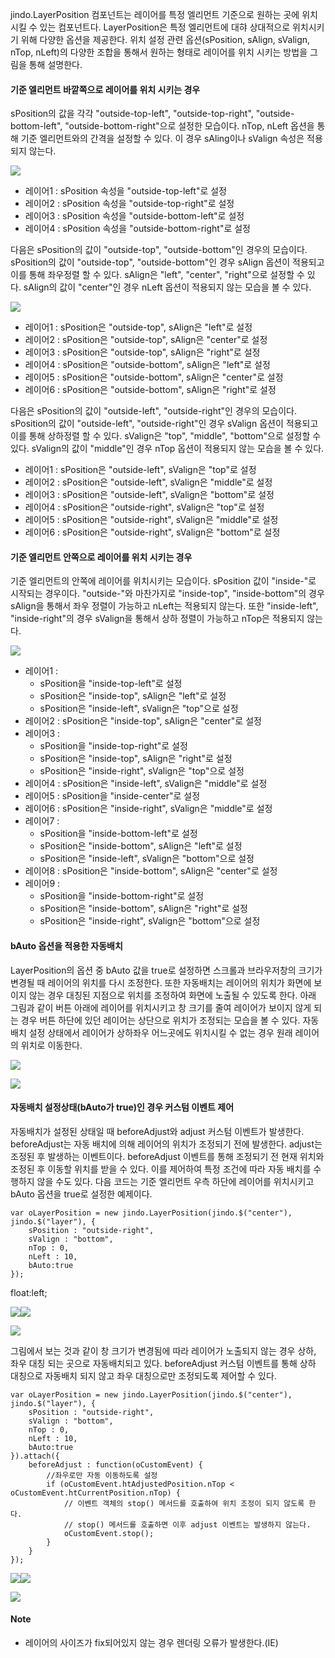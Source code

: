jindo.LayerPosition 컴포넌트는 레이어를 특정 엘리먼트 기준으로 원하는 곳에 위치시킬 수 있는 컴포넌트다. LayerPosition은 특정 엘리먼트에 대햐 상대적으로 위치시키기 위해 다양한 옵션을 제공한다. 위치 설정 관련 옵션(sPosition, sAlign, sValign, nTop, nLeft)의 다양한 조합을 통해서 원하는 형태로 레이어를 위치 시키는 방법을 그림을 통해 설명한다.

#### 기준 엘리먼트 바깥쪽으로 레이어를 위치 시키는 경우

sPosition의 값을 각각 "outside-top-left", "outside-top-right", "outside-bottom-left", "outside-bottom-right"으로 설정한 모습이다. nTop, nLeft 옵션을 통해 기준 엘리먼트와의 간격을 설정할 수 있다. 이 경우 sAling이나 sValign 속성은 적용되지 않는다.

![](outside_out.png "")

* 레이어1 : sPosition 속성을 "outside-top-left"로 설정
* 레이어2 : sPosition 속성을 "outside-top-right"로 설정
* 레이어3 : sPosition 속성을 "outside-bottom-left"로 설정
* 레이어4 : sPosition 속성을 "outside-bottom-right"로 설정

다음은 sPosition의 값이 "outside-top", "outside-bottom"인 경우의 모습이다. sPosition의 값이 "outside-top", "outside-bottom"인 경우 sAlign 옵션이 적용되고 이를 통해 좌우정렬 할 수 있다. sAlign은 "left", "center", "right"으로 설정할 수 있다. sAlign의 값이 "center"인 경우 nLeft 옵션이 적용되지 않는 모습을 볼 수 있다.

![](outside_vin.png "")

* 레이어1 : sPosition은 "outside-top", sAlign은 "left"로 설정
* 레이어2 : sPosition은 "outside-top", sAlign은 "center"로 설정
* 레이어3 : sPosition은 "outside-top", sAlign은 "right"로 설정
* 레이어4 : sPosition은 "outside-bottom", sAlign은 "left"로 설정
* 레이어5 : sPosition은 "outside-bottom", sAlign은 "center"로 설정
* 레이어6 : sPosition은 "outside-bottom", sAlign은 "right"로 설정

다음은 sPosition의 값이 "outside-left", "outside-right"인 경우의 모습이다. sPosition의 값이 "outside-left", "outside-right"인 경우 sValign 옵션이 적용되고 이를 통해 상하정렬 할 수 있다. sValign은 "top", "middle", "bottom"으로 설정할 수 있다. sValign의 값이 "middle"인 경우 nTop 옵션이 적용되지 않는 모습을 볼 수 있다.

* 레이어1 : sPosition은 "outside-left", sValign은 "top"로 설정
* 레이어2 : sPosition은 "outside-left", sValign은 "middle"로 설정
* 레이어3 : sPosition은 "outside-left", sValign은 "bottom"로 설정
* 레이어4 : sPosition은 "outside-right", sValign은 "top"로 설정
* 레이어5 : sPosition은 "outside-right", sValign은 "middle"로 설정
* 레이어6 : sPosition은 "outside-right", sValign은 "bottom"로 설정

#### 기준 엘리먼트 안쪽으로 레이어를 위치 시키는 경우

기준 엘리먼트의 안쪽에 레이어를 위치시키는 모습이다. sPosition 값이 "inside-"로 시작되는 경우이다. "outside-"와 마찬가지로 "inside-top", "inside-bottom"의 경우 sAlign을 통해서 좌우 정렬이 가능하고 nLeft는 적용되지 않는다. 또한 "inside-left", "inside-right"의 경우 sValign을 통해서 상하 정렬이 가능하고 nTop은 적용되지 않는다.

![](inside.png "")

* 레이어1 :
	* sPosition을 "inside-top-left"로 설정
	* sPosition은 "inside-top", sAlign은 "left"로 설정
	* sPosition은 "inside-left", sValign은 "top"으로 설정
* 레이어2 : sPosition은 "inside-top", sAlign은 "center"로 설정
* 레이어3 :
	* sPosition을 "inside-top-right"로 설정
	* sPosition은 "inside-top", sAlign은 "right"로 설정
	* sPosition은 "inside-right", sValign은 "top"으로 설정
* 레이어4 : sPosition은 "inside-left", sValign은 "middle"로 설정
* 레이어5 : sPosition을 "inside-center"로 설정
* 레이어6 : sPosition은 "inside-right", sValign은 "middle"로 설정
* 레이어7 :
	* sPosition을 "inside-bottom-left"로 설정
	* sPosition은 "inside-bottom", sAlign은 "left"로 설정
	* sPosition은 "inside-left", sValign은 "bottom"으로 설정
* 레이어8 : sPosition은 "inside-bottom", sAlign은 "center"로 설정
* 레이어9 :
	* sPosition을 "inside-bottom-right"로 설정
	* sPosition은 "inside-bottom", sAlign은 "right"로 설정
	* sPosition은 "inside-right", sValign은 "bottom"으로 설정

#### bAuto 옵션을 적용한 자동배치

LayerPosition의 옵션 중 bAuto 값을 true로 설정하면 스크롤과 브라우저창의 크기가 변경될 때 레이어의 위치를 다시 조정한다. 또한 자동배치는 레이어의 위치가 화면에 보이지 않는 경우 대칭된 지점으로 위치를 조정하여 화면에 노출될 수 있도록 한다. 아래 그림과 같이 버튼 아래에 레이어를 위치시키고 창 크기를 줄여 레이어가 보이지 않게 되는 경우 버튼 하단에 있던 레이어는 상단으로 위치가 조정되는 모습을 볼 수 있다. 자동 배치 설정 상태에서 레이어가 상하좌우 어느곳에도 위치시킬 수 없는 경우 원래 레이어의 위치로 이동한다.

![](bAuto_before.png "")

![](bAuto_after.png "")

#### 자동배치 설정상태(bAuto가 true)인 경우 커스텀 이벤트 제어

자동배치가 설정된 상태일 때 beforeAdjust와 adjust 커스텀 이벤트가 발생한다. beforeAdjust는 자동 배치에 의해 레이어의 위치가 조정되기 전에 발생한다. adjust는 조정된 후 발생하는 이벤트이다. beforeAdjust 이벤트를 통해 조정되기 전 현재 위치와 조정된 후 이동할 위치를 받을 수 있다. 이를 제어하여 특정 조건에 따라 자동 배치를 수행하지 않을 수도 있다.
다음 코드는 기준 엘리먼트 우측 하단에 레이어를 위치시키고 bAuto 옵션을 true로 설정한 예제이다.

	var oLayerPosition = new jindo.LayerPosition(jindo.$("center"), jindo.$("layer"), {
	    sPosition : "outside-right",
	    sValign : "bottom",
	    nTop : 0,
	    nLeft : 10,
	    bAuto:true
	});

float:left;
<div style="float:left;">
	<img src="custom_before0.png">
</div>
<div>
	<img src="custom_before1.png">
</div>

![](custom_before2.png "")

그림에서 보는 것과 같이 창 크기가 변경됨에 따라 레이어가 노출되지 않는 경우 상하, 좌우 대칭 되는 곳으로 자동배치되고 있다. beforeAdjust 커스텀 이벤트를 통해 상하 대칭으로 자동배치 되지 않고 좌우 대칭으로만 조정되도록 제어할 수 있다.

	var oLayerPosition = new jindo.LayerPosition(jindo.$("center"), jindo.$("layer"), {
	    sPosition : "outside-right",
	    sValign : "bottom",
	    nTop : 0,
	    nLeft : 10,
	    bAuto:true
	}).attach({
	    beforeAdjust : function(oCustomEvent) {
	        //좌우로만 자동 이동하도록 설정
	        if (oCustomEvent.htAdjustedPosition.nTop < oCustomEvent.htCurrentPosition.nTop) {
	            // 이벤트 객체의 stop() 메서드를 호출하여 위치 조정이 되지 않도록 한다.
	            // stop() 메서드를 호출하면 이후 adjust 이벤트는 발생하지 않는다.
	            oCustomEvent.stop();
	        }
	    }
	});

<div style="float:left;">
	<img src="custom_after0.png">
</div>
<div>
	<img src="custom_after1.png">
</div>

![](custom_after2.png "")

#### Note

* 레이어의 사이즈가 fix되어있지 않는 경우 렌더링 오류가 발생한다.(IE)